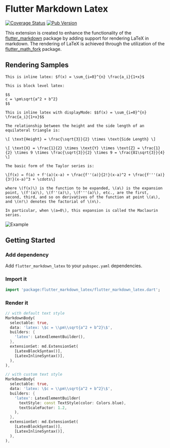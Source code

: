 # Flutter Markdown Latex

[![Coverage Status](https://coveralls.io/repos/github/xushengs/flutter_markdown_latex/badge.svg?branch=main)](https://coveralls.io/github/xushengs/flutter_markdown_latex?branch=main) [![Pub Version](https://img.shields.io/pub/v/flutter_markdown_latex)](https://pub.dev/packages/flutter_markdown_latex)

This extension is created to enhance the functionality of the [flutter_markdown](https://pub.dev/packages/flutter_markdown) package by adding support for rendering LaTeX in markdown. The rendering of LaTeX is achieved through the utilization of the [flutter_math_fork](https://pub.dev/packages/flutter_math_fork) package.

## Rendering Samples

```text
This is inline latex: $f(x) = \sum_{i=0}^{n} \frac{a_i}{1+x}$

This is block level latex:

$$
c = \pm\sqrt{a^2 + b^2}
$$

This is inline latex with displayMode: $$f(x) = \sum_{i=0}^{n} \frac{a_i}{1+x}$$

The relationship between the height and the side length of an equilateral triangle is:

\[ \text{Height} = \frac{\sqrt{3}}{2} \times \text{Side Length} \]

\[ \text{X} = \frac{1}{2} \times \text{Y} \times \text{Z} = \frac{1}{2} \times 9 \times \frac{\sqrt{3}}{2} \times 9 = \frac{81\sqrt{3}}{4} \]

The basic form of the Taylor series is:

\[f(x) = f(a) + f'(a)(x-a) + \frac{f''(a)}{2!}(x-a)^2 + \frac{f'''(a)}{3!}(x-a)^3 + \cdots\]

where \(f(x)\) is the function to be expanded, \(a\) is the expansion point, \(f'(a)\), \(f''(a)\), \(f'''(a)\), etc., are the first, second, third, and so on derivatives of the function at point \(a\), and \(n!\) denotes the factorial of \(n\).

In particular, when \(a=0\), this expansion is called the Maclaurin series.
```

![Example](https://github.com/xushengs/flutter_markdown_latex/raw/main/doc/img/demo.jpg)

## Getting Started

### Add dependency

Add `flutter_markdown_latex` to your `pubspec.yaml` dependencies.

### Import it

```dart
import 'package:flutter_markdown_latex/flutter_markdown_latex.dart';
```

### Render it

```dart
// with default text style
MarkdownBody(
  selectable: true,
  data: 'latex: \$c = \\pm\\sqrt{a^2 + b^2}\$',
  builders: {
    'latex': LatexElementBuilder(),
  },
  extensionSet: md.ExtensionSet(
    [LatexBlockSyntax()],
    [LatexInlineSyntax()],
  ),
),

// with custom text style
MarkdownBody(
  selectable: true,
  data: 'latex: \$c = \\pm\\sqrt{a^2 + b^2}\$',
  builders: {
    'latex': LatexElementBuilder(
      textStyle: const TextStyle(color: Colors.blue),
      textScaleFactor: 1.2,
    ),
  },
  extensionSet: md.ExtensionSet(
    [LatexBlockSyntax()],
    [LatexInlineSyntax()],
  ),
),
```

